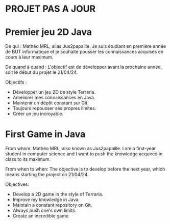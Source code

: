 # PROJET PAS A JOUR 

# Premier jeu 2D Java

De qui : Mathéo MRL, alias Jus2papaille. Je suis étudiant en première année de BUT informatique et je souhaite pousser les connaissances acquises en cours à leur maximum.

De quand à quand : L'objectif est de développer avant la prochaine année, soit le début du projet le 21/04/24.

Objectifs : 
- Développer un jeu 2D de style Terraria.
- Améliorer mes connaissances en Java.
- Maintenir un dépôt constant sur Git.
- Toujours repousser ses propres limites.
- Créer un jeu incroyable.

# First Game in Java

From whom: Mathéo MRL, also known as Jus2papaille. I am a first-year student in computer science and I want to push the knowledge acquired in class to its maximum.

From when to when: The objective is to develop before the next year, which means starting the project on 21/04/24.

Objectives:
- Develop a 2D game in the style of Terraria.
- Improve my knowledge in Java.
- Maintain a constant repository on Git.
- Always push one's own limits.
- Create an incredible game.
